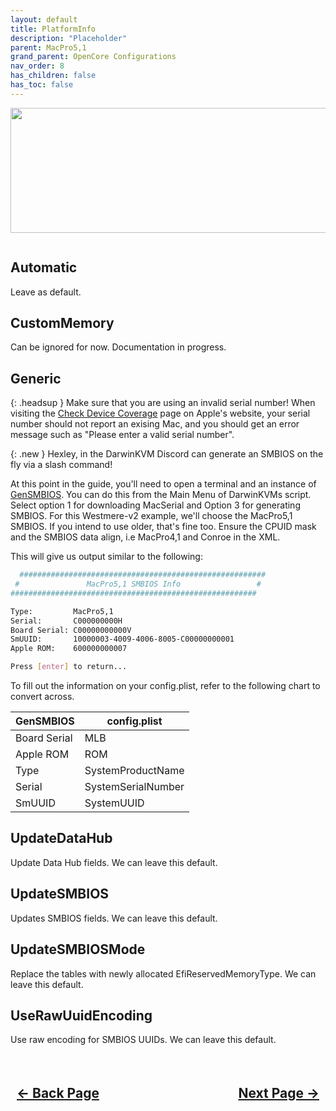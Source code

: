 ```yaml
---
layout: default
title: PlatformInfo
description: "Placeholder"
parent: MacPro5,1
grand_parent: OpenCore Configurations
nav_order: 8
has_children: false
has_toc: false
---
```


<style>
  .navigation-container {
    display: flex;
    justify-content: space-between;
    align-items: center;
    width: 100%;
  }
  
  .nav-button {
    margin: 10px;
  }
  
</style>

<p align="center">
  <img width="650" height="200" src="../../../../assets/Headers/Header-PlatformInfo.png">
</p>

<a href=""><img src="../../../../assets/OpenCore/OpenCorePlatformInfo.png" alt=""></a>

## Automatic

Leave as default.

## CustomMemory

Can be ignored for now. Documentation in progress.

## Generic

{: .headsup }
Make sure that you are using an invalid serial number! When visiting the [Check Device Coverage](https://checkcoverage.apple.com/) page on Apple's website, your serial number should not report an exising Mac, and you should get an error message such as "Please enter a valid serial number".

{: .new }
Hexley, in the DarwinKVM Discord can generate an SMBIOS on the fly via a slash command!

At this point in the guide, you'll need to open a terminal and an instance of [GenSMBIOS](https://github.com/corpnewt/GenSMBIOS). You can do this from the Main Menu of DarwinKVMs script. Select option 1 for downloading MacSerial and Option 3 for generating SMBIOS. For this Westmere-v2 example, we'll choose the MacPro5,1 SMBIOS. If you intend to use older, that's fine too. Ensure the CPUID mask and the SMBIOS data align, i.e MacPro4,1 and Conroe in the XML.

This will give us output similar to the following:

```bash
  #######################################################
 #               MacPro5,1 SMBIOS Info                 #
#######################################################

Type:         MacPro5,1
Serial:       C000000000H
Board Serial: C00000000000V
SmUUID:       10000003-4009-4006-8005-C00000000001
Apple ROM:    600000000007

Press [enter] to return...
```

To fill out the information on your config.plist, refer to the following chart to convert across.

| GenSMBIOS | config.plist | 
| ----- | ----- |
| Board Serial | MLB |
| Apple ROM | ROM |
| Type | SystemProductName |
| Serial | SystemSerialNumber |
| SmUUID | SystemUUID |

## UpdateDataHub

Update Data Hub fields. We can leave this default.

## UpdateSMBIOS

Updates SMBIOS fields. We can leave this default.

## UpdateSMBIOSMode

Replace the tables with newly allocated EfiReservedMemoryType. We can leave this default.

## UseRawUuidEncoding

Use raw encoding for SMBIOS UUIDs. We can leave this default.

<h2 align="center">
  <br>
  <div class="navigation-container">
    <a class="nav-button" href="../06-NVRAM">&larr; Back Page</a>
    <a class="nav-button" href="../08-UEFI">Next Page &rarr;</a>
  </div>
  <br>
</h2>
